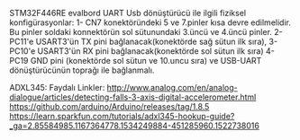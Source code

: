 STM32F446RE evalbord UART Usb dönüştürücü ile ilgili fiziksel konfigürasyonlar:
1- CN7 konektöründeki 5 ve 7.pinler kısa devre edilmelidir. Bu pinler soldaki konnektörün sol sütunundaki 3.üncü ve 4.üncü
pinler.
2- PC11'e USART3'ün TX pini bağlanacak(konektörde sağ sütun ilk sıra), 
3- PC10'e USART3'ün RX pini bağlanacak(konektörde sol sütun ilk sıra)
4- PC19 GND pini (konektörde sol sütun ve 10.uncu sıra) ve USB-UART dönüştürücünün toprağı ile bağlanmalı.


ADXL345: Faydalı Linkler:
http://www.analog.com/en/analog-dialogue/articles/detecting-falls-3-axis-digital-accelerometer.html
https://github.com/arduino/Arduino/releases/tag/1.8.5
https://learn.sparkfun.com/tutorials/adxl345-hookup-guide?_ga=2.85584985.1167364778.1534249884-451285960.1522738016

